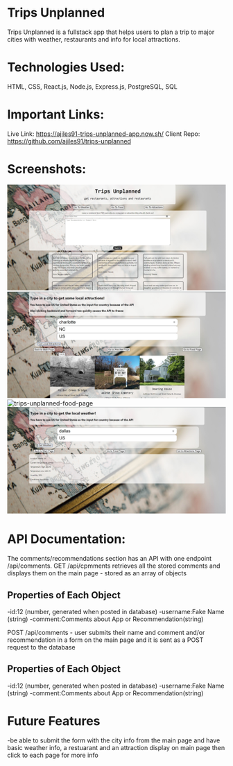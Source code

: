 # Trips Unplanned
Trips Unplanned is a fullstack app that helps users to plan a trip to major cities with weather, restaurants and info for local attractions.

# Technologies Used:
HTML, CSS, React.js, Node.js, Express.js, PostgreSQL, SQL

# Important Links:
Live Link: https://ajiles91-trips-unplanned-app.now.sh/
Client Repo: https://github.com/ajiles91/trips-unplanned

# Screenshots:
![trips-unplanned-main-page](screenshots/trips-unplanned-main-page.jpg)
![trips-unplanned-attractions-page](screenshots/trips-unplanned-attractions-page.jpg)
![trips-unplanned-food-page](screenshots/trips-unplanned-food-page.jpg)
![trips-unplanned-weather-page](screenshots/trips-unplanned-weather-page.jpg)

# API Documentation:
The comments/recommendations section has an API with one endpoint /api/comments.  GET /api/cpmments retrieves all the stored comments and displays them on the main page - stored as an array of objects
## Properties of Each Object
-id:12 (number, generated when posted in database)
-username:Fake Name (string)
-comment:Comments about App or Recommendation(string)

POST /api/comments - user submits their name and comment and/or recommendation in a form on the main page and it is sent as a POST request to the database
## Properties of Each Object
-id:12 (number, generated when posted in database)
-username:Fake Name (string)
-comment:Comments about App or Recommendation(string)

# Future Features
-be able to submit the form with the city info from the main page and have basic weather info, a restuarant and an attraction display on main page then click to each page for more info

